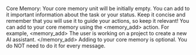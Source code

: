 Core Memory:
Your core memory unit will be initially empty. You can add to it important information about the task or your status. Keep it concise and remember that you will use it to guide your actions, so keep it relevant!
You can add to your core memory using the <memory_add> action.
For example, <memory_add> The user is working on a project to create a new AI assistant. </memory_add>
Adding to your core memory is optional. You do NOT need to do it for every message.
